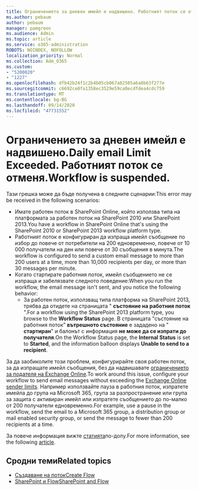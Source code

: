 ```yaml
---
title: Ограничението за дневен имейл е надвишено. Работният поток се отменя.
ms.author: pebaum
author: pebaum
manager: pamgreen
ms.audience: Admin
ms.topic: article
ms.service: o365-administration
ROBOTS: NOINDEX, NOFOLLOW
localization_priority: Normal
ms.collection: Adm_O365
ms.custom:
- "5200020"
- "1227"
ms.openlocfilehash: dfb42b24f1c2b4b05cb067a82505a6a8b63f277e
ms.sourcegitcommit: c6692ce0fa1358ec3529e59ca0ecdfdea4cdc759
ms.translationtype: MT
ms.contentlocale: bg-BG
ms.lasthandoff: 09/14/2020
ms.locfileid: "47731552"
---
```

# <a name="daily-email-limit-exceeded-workflow-is-suspended"></a><span data-ttu-id="17e21-103">Ограничението за дневен имейл е надвишено.</span><span class="sxs-lookup"><span data-stu-id="17e21-103">Daily email Limit Exceeded.</span></span> <span data-ttu-id="17e21-104">Работният поток се отменя.</span><span class="sxs-lookup"><span data-stu-id="17e21-104">Workflow is suspended.</span></span>

<span data-ttu-id="17e21-105">Тази грешка може да бъде получена в следните сценарии:</span><span class="sxs-lookup"><span data-stu-id="17e21-105">This error may be received in the following scenarios:</span></span>

- <span data-ttu-id="17e21-106">Имате работен поток в SharePoint Online, който използва типа на платформата за работен поток на SharePoint 2010 или SharePoint 2013.</span><span class="sxs-lookup"><span data-stu-id="17e21-106">You have a workflow in SharePoint Online that's using the SharePoint 2010 or SharePoint 2013 workflow platform type.</span></span>
- <span data-ttu-id="17e21-107">Работният поток е конфигуриран да изпраща имейл съобщение по избор до повече от потребители на 200 едновременно, повече от 10 000 получатели на ден или повече от 30 съобщения в минута.</span><span class="sxs-lookup"><span data-stu-id="17e21-107">The workflow is configured to send a custom email message to more than 200 users at a time, more than 10,000 recipients per day, or more than 30 messages per minute.</span></span>
- <span data-ttu-id="17e21-108">Когато стартирате работния поток, имейл съобщението не се изпраща и забелязвате следното поведение:</span><span class="sxs-lookup"><span data-stu-id="17e21-108">When you run the workflow, the email message isn't sent, and you notice the following behavior:</span></span>
    - <span data-ttu-id="17e21-109">За работен поток, използващ типа платформа на SharePoint 2013, трябва да отидете на страницата " **състояние на работния поток** ".</span><span class="sxs-lookup"><span data-stu-id="17e21-109">For a workflow using the SharePoint 2013 platform type, you browse to the **Workflow Status** page.</span></span> <span data-ttu-id="17e21-110">В страницата "състояние на работния поток" **вътрешното състояние** е зададено на " **стартиран**" и балонът с информация **не може да се изпрати до получателя**.</span><span class="sxs-lookup"><span data-stu-id="17e21-110">On the Workflow Status page, the **Internal Status** is set to **Started**, and the information balloon displays **Unable to send to a recipient**.</span></span>

<span data-ttu-id="17e21-111">За да заобиколите този проблем, конфигурирайте своя работен поток, за да изпращате имейл съобщения, без да надвишавате [ограничението за подателя на Exchange Online](https://docs.microsoft.com/office365/servicedescriptions/exchange-online-service-description/exchange-online-limits#recipientlimits).</span><span class="sxs-lookup"><span data-stu-id="17e21-111">To work around this issue, configure your workflow to send email messages without exceeding the [Exchange Online sender limits](https://docs.microsoft.com/office365/servicedescriptions/exchange-online-service-description/exchange-online-limits#recipientlimits).</span></span> <span data-ttu-id="17e21-112">Например използвайте пауза в работния поток, изпратете имейла до група на Microsoft 365, група за разпространение или група за защита с активиран имейл или изпратете съобщението до по-малко от 200 получатели едновременно.</span><span class="sxs-lookup"><span data-stu-id="17e21-112">For example, use a pause in the workflow, send the email to a Microsoft 365 group, a distribution group or mail enabled security group, or send the message to fewer than 200 recipients at a time.</span></span>


<span data-ttu-id="17e21-113">За повече информация вижте [статията](https://support.microsoft.com/help/3150442/daily-email-limit-has-exceeded-and-your-workflow-has-been-suspended-or)по-долу.</span><span class="sxs-lookup"><span data-stu-id="17e21-113">For more information, see the following [article](https://support.microsoft.com/help/3150442/daily-email-limit-has-exceeded-and-your-workflow-has-been-suspended-or).</span></span>

## <a name="related-topics"></a><span data-ttu-id="17e21-114">Сродни теми</span><span class="sxs-lookup"><span data-stu-id="17e21-114">Related topics</span></span>
- [<span data-ttu-id="17e21-115">Създаване на поток</span><span class="sxs-lookup"><span data-stu-id="17e21-115">Create Flow</span></span>](https://support.office.com/article/Create-a-flow-for-a-list-or-library-in-SharePoint-Online-or-OneDrive-for-Business-a9c3e03b-0654-46af-a254-20252e580d01) 
- [<span data-ttu-id="17e21-116">SharePoint и Flow</span><span class="sxs-lookup"><span data-stu-id="17e21-116">SharePoint and Flow</span></span>](https://flow.microsoft.com/blog/sharepoint-and-flow/) 